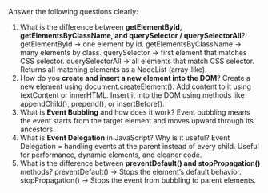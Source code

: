 

 Answer the following questions clearly:

1. What is the difference between **getElementById, getElementsByClassName, and querySelector / querySelectorAll**?
getElementById → one element by id.
getElementsByClassName → many elements by class.
querySelector → first element that matches CSS selector.
querySelectorAll → all elements that match CSS selector.
Returns all matching elements as a NodeList (array-like).
2. How do you **create and insert a new element into the DOM**?
Create a new element using document.createElement().
Add content to it using textContent or innerHTML.
Insert it into the DOM using methods like appendChild(), prepend(), or insertBefore().
3. What is **Event Bubbling** and how does it work?
Event bubbling means the event starts from the target element and moves upward through its ancestors.
4. What is **Event Delegation** in JavaScript? Why is it useful?
Event Delegation = handling events at the parent instead of every child.
Useful for performance, dynamic elements, and cleaner code.
5. What is the difference between **preventDefault() and stopPropagation()** methods?
preventDefault() → Stops the element’s default behavior.
stopPropagation() → Stops the event from bubbling to parent elements.
